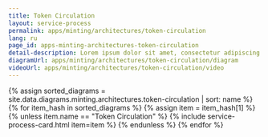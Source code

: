 ```yaml
---
title: Token Circulation
layout: service-process
permalink: apps/minting/architectures/token-circulation
lang: ru
page_id: apps-minting-architectures-token-circulation
detail-description: Lorem ipsum dolor sit amet, consectetur adipiscing elit. Nulla porttitor ipsum vitae tincidunt ullamcorper. Nunc eu sapien vitae neque efficitur viverra. Quisque quam libero, fermentum a arcu ac, tempus auctor mauris. Sed dui ex, eleifend eu pharetra eget, lacinia in tellus. Nam ac nibh quis tortor eleifend porttitor gravida quis augue. Pellentesque auctor ullamcorper arcu, quis malesuada nisi feugiat nec. Donec vitae ullamcorper magna. Donec mi tellus, ultricies id justo eu, vulputate volutpat eros. Nam vitae ex in lectus congue mollis. Cras libero metus, pharetra eu sodales id, porta ac quam. Vestibulum sed sagittis metus, vulputate dignissim lacus. Integer rhoncus vitae dui non interdum. Fusce elementum dolor eget molestie feugiat. Sed et leo eu tellus rutrum venenatis in at ante. Curabitur sed orci eu sem hendrerit molestie vitae vel nisi. Duis pellentesque id dui ut posuere.
diagramUrl: apps/minting/architectures/token-circulation/diagram
videoUrl: apps/minting/architectures/token-circulation/video
---
```

{% assign sorted_diagrams = site.data.diagrams.minting.architectures.token-circulation | sort: name %}
{% for item_hash in sorted_diagrams %} {% assign item = item_hash[1] %}
  {% unless item.name == "Token Circulation" %}
  {% include service-process-card.html item=item %}
  {% endunless %}
{% endfor %}